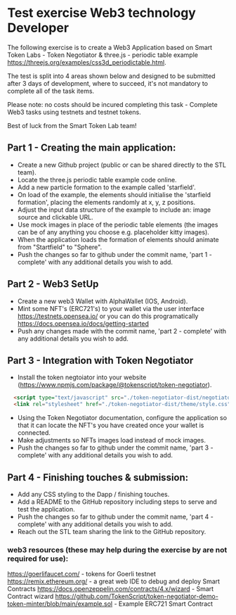 # Test exercise Web3 technology Developer

The following exercise is to create a Web3 Application based on Smart Token Labs - Token Negotiator & three.js - periodic table example https://threejs.org/examples/css3d_periodictable.html. 

The test is split into 4 areas shown below and designed to be submitted after 3 days of development, where to succeed, it's not mandatory to complete all of the task items.

Please note: no costs should be incured completing this task - Complete Web3 tasks using testnets and testnet tokens.

Best of luck from the Smart Token Lab team! 

## Part 1 - Creating the main application:

- Create a new Github project (public or can be shared directly to the STL team).
- Locate the three.js periodic table example code online.
- Add a new particle formation to the example called 'starfield'.
- On load of the example, the elements should initialise the 'starfield formation', placing the elements randomly at x, y, z positions.
- Adjust the input data structure of the example to include an: image source and clickable URL.
- Use mock images in place of the periodic table elements (the images can be of any anything you choose e.g. placeholder kitty images).
- When the application loads the formation of elements should animate from "Startfield" to "Sphere".
- Push the changes so far to github under the commit name, 'part 1 - complete' with any additional details you wish to add.

## Part 2 - Web3 SetUp

- Create a new web3 Wallet with AlphaWallet (IOS, Android).
- Mint some NFT's (ERC721's) to your wallet via the user interface https://testnets.opensea.io/ or you can do this programatically https://docs.opensea.io/docs/getting-started 
- Push any changes made with the commit name, 'part 2 - complete' with any additional details you wish to add.

## Part 3 - Integration with Token Negotiator

- Install the token negtoiator into your website (https://www.npmjs.com/package/@tokenscript/token-negotiator).

````html 
  <script type="text/javascript" src="./token-negotiator-dist/negotiator.js"></script>
  <link rel="stylesheet" href="./token-negotiator-dist/theme/style.css" />
````

- Using the Token Negotiator documentation, configure the application so that it can locate the NFT's you have created once your wallet is connected.
- Make adjustments so NFTs images load instead of mock images.
- Push the changes so far to github under the commit name, 'part 3 - complete' with any additional details you wish to add.

## Part 4 - Finishing touches & submission:

- Add any CSS styling to the Dapp / finishing touches.
- Add a README to the GitHub repository including steps to serve and test the application.
- Push the changes so far to github under the commit name, 'part 4 - complete' with any additional details you wish to add.
- Reach out the STL team sharing the link to the GitHub repository.

### web3 resources (these may help during the exercise by are not required for use):

https://goerlifaucet.com/ - tokens for Goerli testnet
https://remix.ethereum.org/ - a great web IDE to debug and deploy Smart Contracts 
https://docs.openzeppelin.com/contracts/4.x/wizard - Smart Contract wizard
https://github.com/TokenScript/token-negotiator-demo-token-minter/blob/main/example.sol - Example ERC721 Smart Contract


